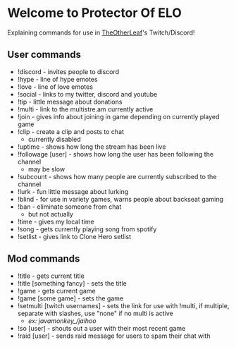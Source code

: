 # Welcome to Protector Of ELO

Explaining commands for use in [TheOtherLeaf](https://twitch.tv/TheOtherLeaf)'s Twitch/Discord!

## User commands

- !discord - invites people to discord
- !hype - line of hype emotes
- !love - line of love emotes
- !social - links to my twitter, discord and youtube
- !tip - little message about donations
- !multi - link to the multistre.am currently active
- !join - gives info about joining in game depending on currently played game
- !clip - create a clip and posts to chat
  - currently disabled
- !uptime - shows how long the stream has been live
- !followage [user] - shows how long the user has been following the channel
  - may be slow
- !subcount - shows how many people are currently subscribed to the channel
- !lurk - fun little message about lurking
- !blind - for use in variety games, warns people about backseat gaming
- !ban - eliminate someone from chat
  - but not actually
- !time - gives my local time
- !song - gets currently playing song from spotify
- !setlist - gives link to Clone Hero setlist

## Mod commands

- !title - gets current title
- !title [something fancy] - sets the title
- !game - gets current game
- !game [some game] - sets the game
- !setmulti [twitch usernames] - sets the link for use with !multi, if multiple, separate with slashes, use "none" if no multi is active
  - *ex: javamonkey_/jaihoo*
- !so [user] - shouts out a user with their most recent game
- !raid [user] - sends raid message for users to spam their chat with

